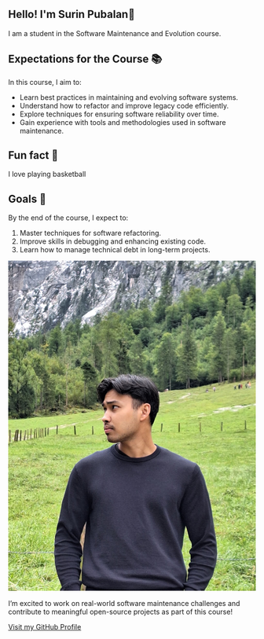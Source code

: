 ## Hello! I'm Surin Pubalan👋

I am a student in the Software Maintenance and Evolution course.

## Expectations for the Course 📚
In this course, I aim to:
- Learn best practices in maintaining and evolving software systems.
- Understand how to refactor and improve legacy code efficiently.
- Explore techniques for ensuring software reliability over time.
- Gain experience with tools and methodologies used in software maintenance.

## Fun fact 🧠
I love playing basketball


## Goals 🎯
By the end of the course, I expect to:
1. Master techniques for software refactoring.
2. Improve skills in debugging and enhancing existing code.
3. Learn how to manage technical debt in long-term projects.

![My Image](https://github.com/SoftwareMaintenanceEvolution/tutorial-1-lolsurin/blob/profile-upload/profile%20picture.jpg) 

I’m excited to work on real-world software maintenance challenges and contribute to meaningful open-source projects as part of this course!

[Visit my GitHub Profile](https://github.com/lolsurin)
<!--
**lolsurin/lolsurin** is a ✨ _special_ ✨ repository because its `README.md` (this file) appears on your GitHub profile.

Here are some ideas to get you started:

- 🔭 I’m currently working on ...
- 🌱 I’m currently learning ...
- 👯 I’m looking to collaborate on ...
- 🤔 I’m looking for help with ...
- 💬 Ask me about ...
- 📫 How to reach me: ...
- 😄 Pronouns: ...
- ⚡ Fun fact: ...
-->

